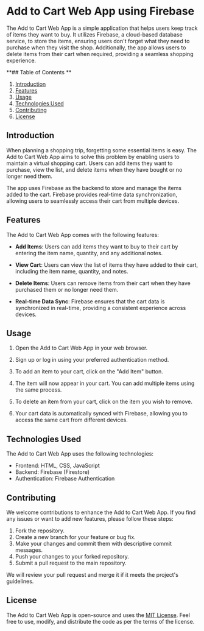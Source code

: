# Add to Cart Web App using Firebase

The Add to Cart Web App is a simple application that helps users keep track of items they want to buy. It utilizes Firebase, a cloud-based database service, to store the items, ensuring users don't forget what they need to purchase when they visit the shop. Additionally, the app allows users to delete items from their cart when required, providing a seamless shopping experience.

**## Table of Contents
**
1. [Introduction](#introduction)
2. [Features](#features)
4. [Usage](#usage)
5. [Technologies Used](#technologies-used)
6. [Contributing](#contributing)
7. [License](#license)

## Introduction

When planning a shopping trip, forgetting some essential items is easy. The Add to Cart Web App aims to solve this problem by enabling users to maintain a virtual shopping cart. Users can add items they want to purchase, view the list, and delete items when they have bought or no longer need them.

The app uses Firebase as the backend to store and manage the items added to the cart. Firebase provides real-time data synchronization, allowing users to seamlessly access their cart from multiple devices.

## Features

The Add to Cart Web App comes with the following features:

- **Add Items**: Users can add items they want to buy to their cart by entering the item name, quantity, and any additional notes.

- **View Cart**: Users can view the list of items they have added to their cart, including the item name, quantity, and notes.

- **Delete Items**: Users can remove items from their cart when they have purchased them or no longer need them.

- **Real-time Data Sync**: Firebase ensures that the cart data is synchronized in real-time, providing a consistent experience across devices.


## Usage

1. Open the Add to Cart Web App in your web browser.

2. Sign up or log in using your preferred authentication method.

3. To add an item to your cart, click on the "Add Item" button. 

4. The item will now appear in your cart. You can add multiple items using the same process.

5. To delete an item from your cart, click on the item you wish to remove.

6. Your cart data is automatically synced with Firebase, allowing you to access the same cart from different devices.
   

## Technologies Used

The Add to Cart Web App uses the following technologies:

- Frontend: HTML, CSS, JavaScript
- Backend: Firebase (Firestore)
- Authentication: Firebase Authentication

## Contributing

We welcome contributions to enhance the Add to Cart Web App. If you find any issues or want to add new features, please follow these steps:

1. Fork the repository.
2. Create a new branch for your feature or bug fix.
3. Make your changes and commit them with descriptive commit messages.
4. Push your changes to your forked repository.
5. Submit a pull request to the main repository.

We will review your pull request and merge it if it meets the project's guidelines.

## License

The Add to Cart Web App is open-source and uses the [MIT License](LICENSE). Feel free to use, modify, and distribute the code as per the terms of the license.
